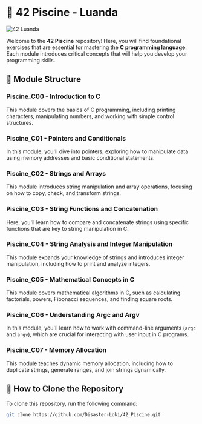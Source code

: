 # 🏫 42 Piscine - Luanda

![42 Luanda](https://upload.wikimedia.org/wikipedia/commons/8/8d/42_Logo.svg)

Welcome to the **42 Piscine** repository! Here, you will find foundational exercises that are essential for mastering the **C programming language**. Each module introduces critical concepts that will help you develop your programming skills.

## 📂 Module Structure

### Piscine_C00 - Introduction to C
This module covers the basics of C programming, including printing characters, manipulating numbers, and working with simple control structures.

### Piscine_C01 - Pointers and Conditionals
In this module, you'll dive into pointers, exploring how to manipulate data using memory addresses and basic conditional statements.

### Piscine_C02 - Strings and Arrays
This module introduces string manipulation and array operations, focusing on how to copy, check, and transform strings.

### Piscine_C03 - String Functions and Concatenation
Here, you'll learn how to compare and concatenate strings using specific functions that are key to string manipulation in C.

### Piscine_C04 - String Analysis and Integer Manipulation
This module expands your knowledge of strings and introduces integer manipulation, including how to print and analyze integers.

### Piscine_C05 - Mathematical Concepts in C
This module covers mathematical algorithms in C, such as calculating factorials, powers, Fibonacci sequences, and finding square roots.

### Piscine_C06 - Understanding Argc and Argv
In this module, you'll learn how to work with command-line arguments (`argc` and `argv`), which are crucial for interacting with user input in C programs.

### Piscine_C07 - Memory Allocation
This module teaches dynamic memory allocation, including how to duplicate strings, generate ranges, and join strings dynamically.

## 🌟 How to Clone the Repository

To clone this repository, run the following command:

```bash
git clone https://github.com/Disaster-Loki/42_Piscine.git
